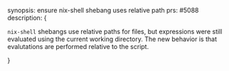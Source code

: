 synopsis: ensure nix-shell shebang uses relative path
prs: #5088
description: {

`nix-shell` shebangs use relative paths for files, but expressions were still evaluated using the current working directory. The new behavior is that evalutations are performed relative to the script.

}
